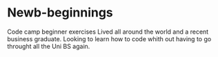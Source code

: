 # Newb-beginnings
Code camp beginner exercises 
Lived all around the world and a recent business graduate. 
Looking to learn how to code whith out having to go throught all the Uni BS again.
